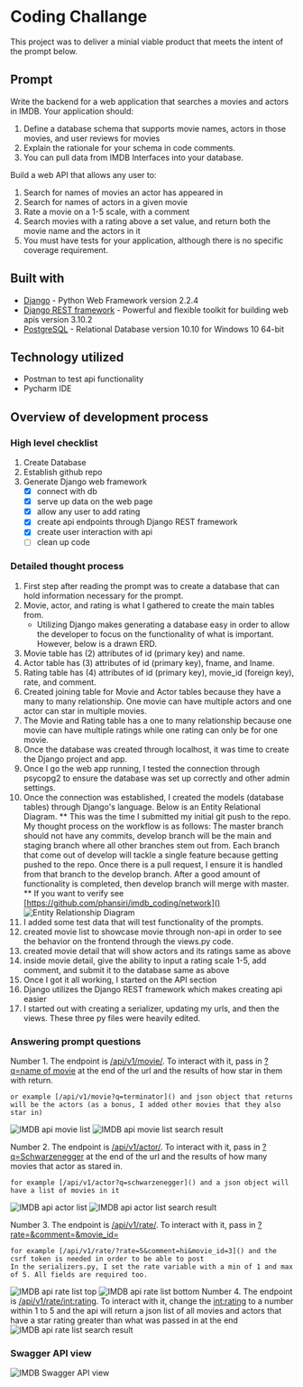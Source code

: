 # Coding Challange
This project was to deliver a minial viable product that meets the intent of the prompt below.

## Prompt
Write the backend for a web application that searches a movies and actors in IMDB. Your application should:
1. Define a database schema that supports movie names, actors in those movies, and user reviews for movies
2. Explain the rationale for your schema in code comments.
3. You can pull data from IMDB Interfaces into your database.

Build a web API that allows any user to:
1. Search for names of movies an actor has appeared in
2. Search for names of actors in a given movie
3. Rate a movie on a 1-5 scale, with a comment
4. Search movies with a rating above a set value, and return both the movie name and the actors in it
5. You must have tests for your application, although there is no specific coverage requirement.

## Built with
* [Django](https://www.djangoproject.com) - Python Web Framework version 2.2.4
* [Django REST framework](https://www.django-rest-framework.org/) - Powerful and flexible toolkit for building web apis version 3.10.2
* [PostgreSQL](https://www.postgresql.org) - Relational Database version 10.10 for Windows 10 64-bit

## Technology utilized
* Postman to test api functionality
* Pycharm IDE

## Overview of development process
### High level checklist
1. Create Database
2. Establish github repo
3. Generate Django web framework
    - [x] connect with db
    - [x] serve up data on the web page
    - [x] allow any user to add rating
    - [x] create api endpoints through Django REST framework
    - [x] create user interaction with api
    - [ ] clean up code
    
### Detailed thought process
1. First step after reading the prompt was to create a database that can hold information necessary for the prompt.
2. Movie, actor, and rating is what I gathered to create the main tables from.
    * Utilizing Django makes generating a database easy in order to allow the developer to focus on the functionality of what is important. However, below is a drawn ERD.
3. Movie table has (2) attributes of id (primary key) and name.
4. Actor table has (3) attributes of id (primary key), fname, and lname.
5. Rating table has (4) attributes of id (primary key), movie_id (foreign key), rate, and comment.
6. Created joining table for Movie and Actor tables because they have a many to many relationship. One movie can have multiple actors and one actor can star in multiple movies.
7. The Movie and Rating table has a one to many relationship because one movie can have multiple ratings while one rating can only be for one movie.
8. Once the database was created through localhost, it was time to create the Django project and app.
9. Once I go the web app running, I tested the connection through psycopg2 to ensure the database was set up correctly and other admin settings.
10. Once the connection was established, I created the models (database tables) through Django's language. Below is an Entity Relational Diagram.
** This was the time I submitted my initial git push to the repo. My thought process on the workflow is as follows: The master branch should not have any commits, develop branch will be the main and staging branch where all other branches stem out from. Each branch that come out of develop will tackle a single feature because getting pushed to the repo. Once there is a pull request, I ensure it is handled from that branch to the develop branch. After a good amount of functionality is completed, then develop branch will merge with master.
** If you want to verify see [https://github.com/phansiri/imdb_coding/network]()
![Entity Relationship Diagram](/screenshots/imdb_db_erd.PNG)
11. I added some test data that will test functionality of the prompts.
12. created movie list to showcase movie through non-api in order to see the behavior on the frontend through the views.py code.
13. created movie detail that will show actors and its ratings same as above
14. inside movie detail, give the ability to input a rating scale 1-5, add comment, and submit it to the database same as above
15. Once I got it all working, I started on the API section
16. Django utilizes the Django REST framework which makes creating api easier
17. I started out with creating a serializer, updating my urls, and then the views. These three py files were heavily edited.
 
 
### Answering prompt questions
Number 1. The endpoint is [/api/v1/movie/](). To interact with it, pass in [?q=name of movie]() at the end of the url and the results of how star in them with return.
```
or example [/api/v1/movie?q=terminator]() and json object that returns will be the actors (as a bonus, I added other movies that they also star in)
```
![IMDB api movie list](/screenshots/imdb_api_movie_list.PNG)
![IMDB api movie list search result](/screenshots/imdb_api_movie_list-search-result.PNG)

Number 2. The endpoint is [/api/v1/actor/](). To interact with it, pass in [?q=Schwarzenegger]() at the end of the url and the results of how many movies that actor as stared in.
```
for example [/api/v1/actor?q=schwarzenegger]() and a json object will have a list of movies in it
```
![IMDB api actor list](/screenshots/imdb_api_actor_list.PNG)
![IMDB api actor list search result](/screenshots/imdb_api_actor_list-search-result.PNG)

Number 3. The endpoint is [/api/v1/rate/](). To interact with it, pass in [?rate=<int>&comment=<string>&movie_id=<int>]()
```
for example [/api/v1/rate/?rate=5&comment=hi&movie_id=3]() and the csrf token is needed in order to be able to post
In the serializers.py, I set the rate variable with a min of 1 and max of 5. All fields are required too.
```
![IMDB api rate list top](/screenshots/imdb_api_rate_list_top.PNG)
![IMDB api rate list bottom](/screenshots/imdb_api_rate_list_bottom.PNG)
Number 4. The endpoint is [/api/v1/rate/<int:rating>](). To interact with it, change the <int:rating> to a number within 1 to 5 and the api will return a json list of all movies and actors that have a star rating greater than what was passed in at the end
![IMDB api rate list search result](/screenshots/imdb_api_rate_list_search_result.PNG)

### Swagger API view
![IMDB Swagger API view](/screenshots/imdb-swagger-api-view.PNG)
